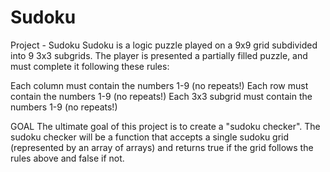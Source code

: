 # Sudoku

Project - Sudoku
Sudoku is a logic puzzle played on a 9x9 grid subdivided into 9 3x3 subgrids. The player is presented a partially filled puzzle, and must complete it following these rules:

Each column must contain the numbers 1-9 (no repeats!)
Each row must contain the numbers 1-9 (no repeats!)
Each 3x3 subgrid must contain the numbers 1-9 (no repeats!)

GOAL
The ultimate goal of this project is to create a "sudoku checker". The sudoku checker will be a function that accepts a single sudoku grid (represented by an array of arrays) and returns true if the grid follows the rules above and false if not.
